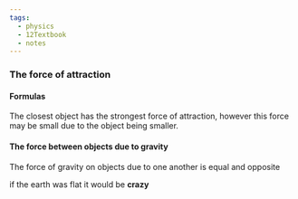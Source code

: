 ```yaml
---
tags:
  - physics
  - 12Textbook
  - notes
---
```

### The force of attraction
#### Formulas
The closest object has the strongest force of attraction, however this force may be small due to the object being smaller. 

#### The force between objects due to gravity
The force of gravity on objects due to one another is equal and opposite


if the earth was flat it would be **crazy**